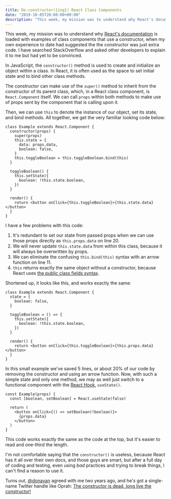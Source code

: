 ```yaml
---
title: De-constructor({ing}) React Class Components
date: "2019-10-05T20:00:00+00:00"
description: "This week, my mission was to understand why React's documentation is loaded with examples of class components that use a constructor."
---
```


This week, my mission was to understand why [React's documentation](https://reactjs.org/docs/handling-events.html) is loaded with examples of class components that use a constructor, when my own experience to date had suggested the the constructor was just extra code. I have searched StackOverflow and asked other developers to explain it to me but had yet to be convinced.

In JavaScript, the `constructor()` method is used to create and initialize an object within a class. In React, it is often used as the space to set initial state and to bind other class methods.

The constructor can make use of the `super()` method to inherit from the constructor of its parent class, which, in a React class component, is `React.Component` itself. We can call `props` within both methods to make use of props sent by the component that is calling upon it.

Then, we can use `this` to denote the instance of our object, set its state, and bind methods. All together, we get the very familiar looking code below:

```javascript{numberLines: true}
class Example extends React.Component {
  constructor(props) {
    super(props)
    this.state = {
      data: props.data,
      boolean: false,
    }
    this.toggleBoolean = this.toggleBoolean.bind(this)
  }

  toggleBoolean() {
    this.setState({
      boolean: !this.state.boolean,
    })
  }

  render() {
    return <button onClick={this.toggleBoolean}>{this.state.data}</button>
  }
}
```

I have a few problems with this code:

1. It's redundant to set our state from passed props when we can use those props directly as `this.props.data` on line 20.
2. We will never update `this.state.data` from within this class, because it will always be overwritten by props.
3. We can eliminate the confusing `this.bind(this)` syntax with an arrow function on line 11.
4. `this` returns exactly the same object without a constructor, because React uses [the public class fields syntax](https://babeljs.io/docs/en/babel-plugin-proposal-class-properties).

Shortened up, it looks like this, and works exactly the same:

```javascript{numberLines: true}
class Example extends React.Component {
  state = {
    boolean: false,
  }

  toggleBoolean = () => {
    this.setState({
      boolean: !this.state.boolean,
    })
  }

  render() {
    return <button onClick={this.toggleBoolean}>{this.props.data}</button>
  }
}
```

In this small example we've saved 5 lines, or about 20% of our code by removing the constructor and using an arrow function. Now, with such a simple state and only one method, we may as well just switch to a functional component with the [React Hook](https://reactjs.org/docs/hooks-intro.html), `useState()`.

```javascript{numberLines: true}
const Example(props) {
  const [boolean, setBoolean] = React.useState(false)

  return (
    <button onClick={() => setBoolean(!boolean)}>
      {props.data}
    </button>
  )
}
```

This code works exactly the same as the code at the top, but it's easier to read and one-third the length.

I'm not comfortable saying that the `constructor()` is useless, because React has it all over their own docs, and those guys are smart, but after a full day of coding and testing, even using _bad_ practices and trying to break things, I can't find a reason to use it.

Turns out, [@donavan](https://twitter.com/donavon) agreed with me two years ago, and he's got a single-name Twitter handle like Oprah: [The constructor is dead, long live the constructor!](https://hackernoon.com/the-constructor-is-dead-long-live-the-constructor-c10871bea599)
